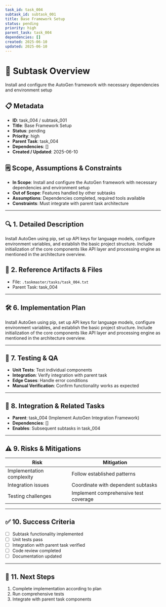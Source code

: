 ```yaml
---
task_id: task_004
subtask_id: subtask_001
title: Base Framework Setup
status: pending
priority: high
parent_task: task_004
dependencies: []
created: 2025-06-10
updated: 2025-06-10
---
```


# 🎯 Subtask Overview
Install and configure the AutoGen framework with necessary dependencies and environment setup

## 📋 Metadata
- **ID**: task_004 / subtask_001
- **Title**: Base Framework Setup
- **Status**: pending
- **Priority**: high
- **Parent Task**: task_004
- **Dependencies**: []
- **Created / Updated**: 2025-06-10

## 🗒️ Scope, Assumptions & Constraints
- **In Scope**: Install and configure the AutoGen framework with necessary dependencies and environment setup
- **Out of Scope**: Features handled by other subtasks
- **Assumptions**: Dependencies completed, required tools available
- **Constraints**: Must integrate with parent task architecture

---

## 🔍 1. Detailed Description
Install AutoGen using pip, set up API keys for language models, configure environment variables, and establish the basic project structure. Include initialization of the core components like API layer and processing engine as mentioned in the architecture overview.

## 📁 2. Reference Artifacts & Files
- File: `.taskmaster/tasks/task_004.txt`
- Parent Task: task_004

---

## 🛠️ 6. Implementation Plan
Install AutoGen using pip, set up API keys for language models, configure environment variables, and establish the basic project structure. Include initialization of the core components like API layer and processing engine as mentioned in the architecture overview.

---

## 🧪 7. Testing & QA
- **Unit Tests**: Test individual components
- **Integration**: Verify integration with parent task
- **Edge Cases**: Handle error conditions
- **Manual Verification**: Confirm functionality works as expected

---

## 🔗 8. Integration & Related Tasks
- **Parent**: task_004 (Implement AutoGen Integration Framework)
- **Dependencies**: []
- **Enables**: Subsequent subtasks in task_004

---

## ⚠️ 9. Risks & Mitigations
| Risk | Mitigation |
|------|------------|
| Implementation complexity | Follow established patterns |
| Integration issues | Coordinate with dependent subtasks |
| Testing challenges | Implement comprehensive test coverage |

---

## ✅ 10. Success Criteria
- [ ] Subtask functionality implemented
- [ ] Unit tests pass
- [ ] Integration with parent task verified
- [ ] Code review completed
- [ ] Documentation updated

---

## 🚀 11. Next Steps
1. Complete implementation according to plan
2. Run comprehensive tests
3. Integrate with parent task components
